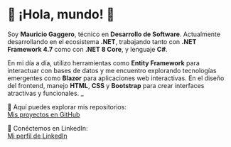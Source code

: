 # 💬 ¡Hola, mundo! 👋

Soy **Mauricio Gaggero**,  técnico en **Desarrollo de Software**. Actualmente desarrollando en el ecosistema **.NET**, trabajando tanto con **.NET Framework 4.7** como con **.NET 8 Core**, y lenguaje **C#**.

En mi día a día, utilizo herramientas como **Entity Framework** para interactuar con bases de datos y me encuentro explorando tecnologías emergentes como **Blazor** para aplicaciones web interactivas. En el diseño del frontend, manejo **HTML**, **CSS** y **Bootstrap** para crear interfaces atractivas y funcionales. _

📂 Aquí puedes explorar mis repositorios:  
[Mis proyectos en GitHub](https://github.com/maurigaggero?tab=repositories)

🔗 Conéctemos en LinkedIn:  
[Mi perfil de LinkedIn](http://linkedin.com/in/mauriciogaggero)

